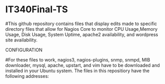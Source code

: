 # IT340Final-TS


#This github repository contains files that display edits made to specific directory files that allow for Nagios Core to monitor CPU Usage,Memory Usage, Disk Usage, System Uptime, apache2 availability, and wordpress site availability.

CONFIGURATION

#For these files to work, nagios3, nagios-plugins, snmp, snmpd, MIB downloader, mysql, apache, upstart, and vim have to be downloaded and installed in your Ubuntu system. The files in this repositiory have the following addresses:
